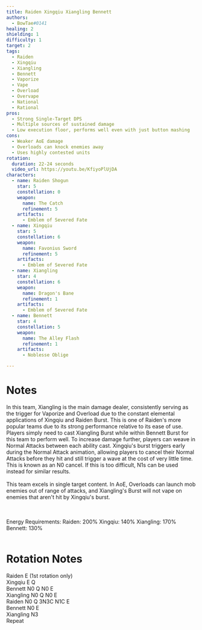 ```yaml
---
title: Raiden Xingqiu Xiangling Bennett
authors:
  - BowTae#0141
healing: 2
shielding: 1
difficulty: 1
target: 2
tags:
  - Raiden
  - Xingqiu
  - Xiangling
  - Bennett
  - Vaporize
  - Vape
  - Overload
  - Overvape
  - National
  - Rational
pros:
  - Strong Single-Target DPS
  - Multiple sources of sustained damage
  - Low execution floor, performs well even with just button mashing
cons: 
  - Weaker AoE damage
  - Overloads can knock enemies away
  - Uses highly contested units
rotation:
  duration: 22-24 seconds
  video_url: https://youtu.be/KfiyoPlUjDA
characters:
  - name: Raiden Shogun
    star: 5
    constellation: 0
    weapon:
      name: The Catch
      refinement: 5
    artifacts:
      - Emblem of Severed Fate
  - name: Xingqiu
    star: 5
    constellation: 6
    weapon:
      name: Favonius Sword
      refinement: 5
    artifacts:
      - Emblem of Severed Fate
  - name: Xiangling
    star: 4
    constellation: 6
    weapon:
      name: Dragon's Bane
      refinement: 1
    artifacts:
      - Emblem of Severed Fate
  - name: Bennett
    star: 4
    constellation: 5
    weapon:
      name: The Alley Flash
      refinement: 1
    artifacts:
      - Noblesse Oblige

---
```


# **Notes**

In this team, Xiangling is the main damage dealer, consistently serving as the trigger for Vaporize and Overload due to the constant elemental applications of Xingqiu and Raiden Burst. This is one of Raiden's more popular teams due to its strong performance relative to its ease of use. Players simply need to cast Xiangling Burst while within Bennett Burst for this team to perform well. To increase damage further, players can weave in Normal Attacks between each ability cast. Xingqiu's burst triggers early during the Normal Attack animation, allowing players to cancel their Normal Attacks before they hit and still trigger a wave at the cost of very little time. This is known as an N0 cancel. If this is too difficult, N1s can be used instead for similar results.
<br></br>
This team excels in single target content. In AoE, Overloads can launch mob enemies out of range of attacks, and Xiangling's Burst will not vape on enemies that aren't hit by Xingqiu's burst.  
<br></br>
  
Energy Requirements:
Raiden: 200%
Xingqiu: 140%
Xiangling: 170%
Bennett: 130%
<br></br>

# **Rotation Notes**  
Raiden E (1st rotation only)  
Xingqiu E Q  
Bennett N0 Q N0 E  
Xiangling N0 Q N0 E  
Raiden N0 Q 3N3C N1C E  
Bennett N0 E  
Xiangling N3  
Repeat